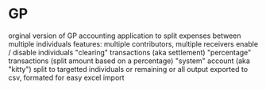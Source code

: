 # GP
orginal version of GP
accounting application to split expenses between multiple individuals
features: multiple contributors, multiple receivers
          enable / disable individuals
          "clearing" transactions (aka settlement)
          "percentage" transactions (split amount based on a percentage)
          "system" account (aka "kitty")
          split to targetted individuals or remaining or all
          output exported to csv, formated for easy excel import
